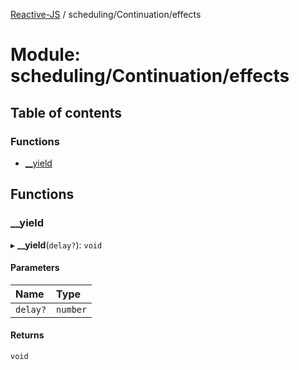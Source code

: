 [Reactive-JS](../README.md) / scheduling/Continuation/effects

# Module: scheduling/Continuation/effects

## Table of contents

### Functions

- [\_\_yield](scheduling_Continuation_effects.md#__yield)

## Functions

### \_\_yield

▸ **__yield**(`delay?`): `void`

#### Parameters

| Name | Type |
| :------ | :------ |
| `delay?` | `number` |

#### Returns

`void`
